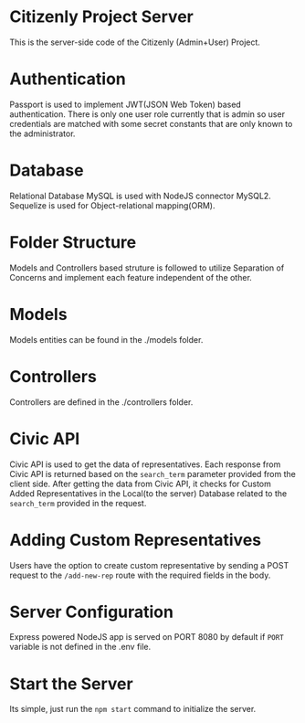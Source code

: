 # Citizenly Project Server
This is the server-side code of the Citizenly (Admin+User) Project. 

# Authentication
Passport is used to implement JWT(JSON Web Token) based authentication. There is only one user role currently 
that is admin so user credentials are matched with some secret constants that are only known to the administrator. 

# Database 
Relational Database MySQL is used with NodeJS connector MySQL2.
Sequelize is used for Object-relational mapping(ORM). 

# Folder Structure
Models and Controllers based struture is followed to utilize Separation of Concerns 
and implement each feature independent of the other.

# Models 
Models entities can be found 
in the ./models folder. 

# Controllers
Controllers are defined in the ./controllers folder. 

# Civic API
Civic API is used to get the data of representatives. 
Each response from Civic API is returned based on the `search_term` parameter 
provided from the client side. After getting the data from Civic API, 
it checks for Custom Added Representatives in the Local(to the server) Database
related to the `search_term` provided in the request.

# Adding Custom Representatives
Users have the option to create custom representative by sending a POST request to
the `/add-new-rep` route with the required fields in the body.

# Server Configuration
Express powered NodeJS app is served on PORT 8080 by default if `PORT` variable is not defined
in the .env file.

# Start the Server
Its simple, just run the `npm start` command to initialize the server. 